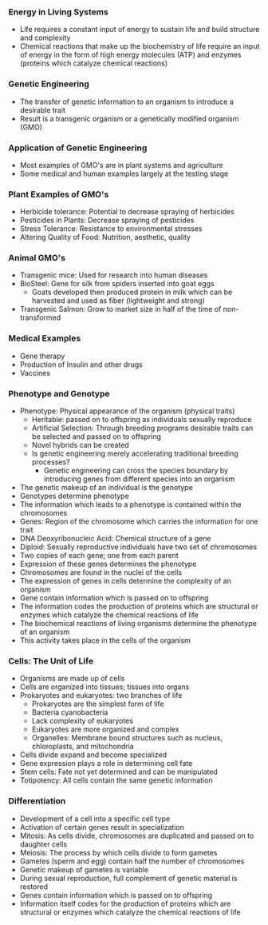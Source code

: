 ### Energy in Living Systems
- Life requires a constant input of energy to sustain life and build structure and complexity
- Chemical reactions that make up the biochemistry of life require an input of energy in the form of high energy molecules (ATP) and enzymes (proteins which catalyze chemical reactions)
### Genetic Engineering
- The transfer of genetic information to an organism to introduce a desirable trait
- Result is a transgenic organism or a genetically modified organism (GMO)
### Application of Genetic Engineering
- Most examples of GMO's are in plant systems and agriculture
- Some medical and human examples largely at the testing stage
### Plant Examples of GMO's
- Herbicide tolerance: Potential to decrease spraying of herbicides
- Pesticides in Plants: Decrease spraying of pesticides
- Stress Tolerance: Resistance to environmental stresses
- Altering Quality of Food: Nutrition, aesthetic, quality
### Animal GMO's
- Transgenic mice: Used for research into human diseases
- BioSteel: Gene for silk from spiders inserted into goat eggs
	- Goats developed then produced protein in milk which can be harvested and used as fiber (lightweight and strong)
- Transgenic Salmon: Grow to market size in half of the time of non-transformed
### Medical Examples
- Gene therapy
- Production of Insulin and other drugs
- Vaccines
### Phenotype and Genotype
- Phenotype: Physical appearance of the organism (physical traits)
	- Heritable: passed on to offspring as individuals sexually reproduce
	- Artificial Selection: Through breeding programs desirable traits can be selected and passed on to offspring
	- Novel hybrids can be created
	- Is genetic engineering merely accelerating traditional breeding processes?
		- Genetic engineering can cross the species boundary by introducing genes from different species into an organism
- The genetic makeup of an individual is the genotype
- Genotypes determine phenotype
- The information which leads to a phenotype is contained within the chromosomes
- Genes: Region of the chromosome which carries the information for one trait
- DNA Deoxyribonucleic Acid: Chemical structure of a gene
- Diploid: Sexually reproductive individuals have two set of chromosomes
- Two copies of each gene; one from each parent
- Expression of these genes determines the phenotype
- Chromosomes are found in the nuclei of the cells
- The expression of genes in cells determine the complexity of an organism
- Gene contain information which is passed on to offspring
- The information codes the production of proteins which are structural or enzymes which catalyze the chemical reactions of life
- The biochemical reactions of living organisms determine the phenotype of an organism
- This activity takes place in the cells of the organism
### Cells: The Unit of Life
- Organisms are made up of cells
- Cells are organized into tissues; tissues into organs
- Prokaryotes and eukaryotes: two branches of life
	- Prokaryotes are the simplest form of life
	- Bacteria cyanobacteria
	- Lack complexity of eukaryotes
	- Eukaryotes are more organized and complex
	- Organelles: Membrane bound structures such as nucleus, chloroplasts, and mitochondria
- Cells divide expand and become specialized
- Gene expression plays a role in determining cell fate
- Stem cells: Fate not yet determined and can be manipulated
- Totipotency: All cells contain the same genetic information
### Differentiation
- Development of a cell into a specific cell type
- Activation of certain genes result in specialization
- Mitosis: As cells divide, chromosomes are duplicated and passed on to daughter cells
- Meiosis: The process by which cells divide to form gametes
- Gametes (sperm and egg) contain half the number of chromosomes
- Genetic makeup of gametes is variable
- During sexual reproduction, full complement of genetic material is restored
- Genes contain information which is passed on to offspring
- Information itself codes for the production of proteins which are structural or enzymes which catalyze the chemical reactions of life
